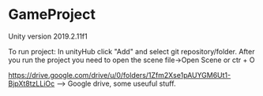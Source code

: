 # GameProject
Unity version 2019.2.11f1

To run project:
In unityHub click "Add" and select git repository/folder.
After you run the project you need to open the scene file->Open Scene or ctr + O

https://drive.google.com/drive/u/0/folders/1Zfm2Xse1pAUYGM6Ut1-BjpXt8tzLLiOc --> Google drive, some useuful stuff.
